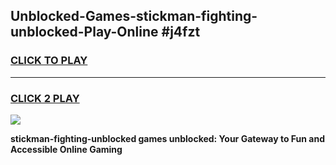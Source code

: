 
## Unblocked-Games-stickman-fighting-unblocked-Play-Online #j4fzt
<h3>
<a href="https://news.freeplayer.one?title=stickman-fighting-unblocked&ref=3">CLICK TO PLAY</a></h3>
<hr>

<h3>
<a href="https://news.freeplayer.one?title=stickman-fighting-unblocked&ref=3">CLICK 2 PLAY</a>
  
</h3>

<a href="https://news.freeplayer.one?title=stickman-fighting-unblocked&ref=3"><img src="https://clearcache.store/games.png"></a>


**stickman-fighting-unblocked games unblocked: Your Gateway to Fun and Accessible Online Gaming**
